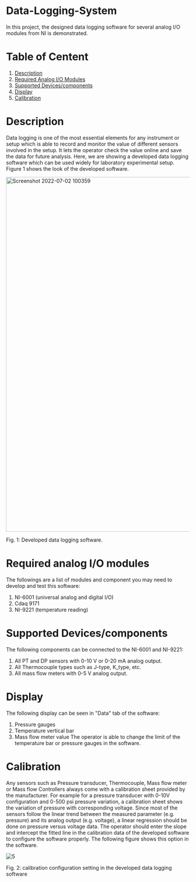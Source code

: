 # Data-Logging-System
In this project, the designed data logging software for several analog I/O modules from NI is demonstrated.
# Table of Centent
1. [Description](#1)
2. [Required Analog I/O Modules](#2) 
3. [Supported Devices/components](#3)
4. [Display](#4)
5. [Calibration](#5) 

<a name="1"></a>
# Description
Data logging is one of the most essential elements for any instrument or setup which is able to record and monitor the value of different sensors involved in the setup. It lets the operator check the value online and save the data for future analysis. Here, we are showing a developed data logging software which can be used widely for laboratory experimental setup. Figure 1 shows the look of the developed software.

<img width="970" alt="Screenshot 2022-07-02 100359" src="https://user-images.githubusercontent.com/108043716/177009139-7ff1c7f0-4c8d-4330-8f01-22d6b7b12a8f.png"> 

Fig. 1: Developed data logging software. 
<a name="2"></a>
# Required analog I/O modules
The followings are a list of modules and component you may need to develop and test this software:
1. NI-6001 (universal analog and digital I/O)
2. Cdaq 9171
3. NI-9221 (temperature reading) 
<a name="3"></a>
# Supported Devices/components
The following components can be connected to the NI-6001 and NI-9221:
1. All PT and DP sensors with 0-10 V or 0-20 mA analog output.
2. All Thermocouple types such as J-type, K_type, etc.
3. All mass flow meters with 0-5 V analog output.
<a name="4"></a>
# Display
The following display can be seen in "Data" tab of the software:
1. Pressure gauges
2. Temperature vertical bar
3. Mass flow meter value
The operator is able to change the limit of the temperature bar or pressure gauges in the software.
<a name="5"></a>
# Calibration
Any sensors such as Pressure transducer, Thermocouple, Mass flow meter or Mass flow Controllers always come with a calibration sheet provided by the manufacturer. For example for a pressure transducer with 0-10V configuration and 0-500 psi pressure variation, a calibration sheet shows the variation of pressure with corresponding voltage. Since most of the sensors follow the linear trend between the measured parameter (e.g. pressure) and its analog output (e.g. voltage), a linear regression should be done on pressure versus voltage data.
The operator should enter the slope and intercept the fitted line in the calibration data of the developed software to configure the software properly. The following figure shows this option in the software.

![5](https://user-images.githubusercontent.com/108043716/177008468-624c0bcc-eb8f-42d4-b421-67b793c0fa16.png) 

Fig. 2: calibration configuration setting in the developed data logging software
